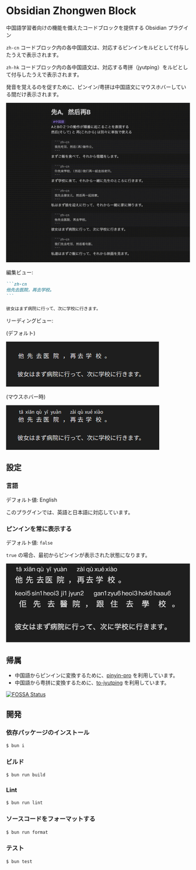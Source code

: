# Obsidian Zhongwen Block

中国語学習者向けの機能を備えたコードブロックを提供する Obsidian プラグイン

`zh-cn` コードブロック内の各中国語文は、対応するピンインをルビとして付与したうえで表示されます。

`zh-hk` コードブロック内の各中国語文は、対応する粤拼（jyutping）をルビとして付与したうえで表示されます。

発音を覚えるのを促すために、ピンイン/粤拼は中国語文にマウスホバーしている間だけ表示されます。

![Screen recording](images/screen-recording.gif)

編集ビュー:

````markdown
```zh-cn
他先去医院，再去学校。
```

彼女はまず病院に行って、次に学校に行きます。
````

リーディングビュー:

(デフォルト)

![Reading view (default)](images/reading-view-default.png)

(マウスホバー時)

![Reading view (on hover)](images/reading-view-on-hover.png)

## 設定

### 言語

デフォルト値: English

このプラグインでは、英語と日本語に対応しています。

### ピンインを常に表示する

デフォルト値: `false`

`true` の場合、最初からピンインが表示された状態になります。

![Reading view (Always show)](images/reading-view-always-show.png)

## 帰属

- 中国語からピンインに変換するために、[pinyin-pro](https://github.com/zh-lx/pinyin-pro) を利用しています。
- 中国語から粤拼に変換するために、[to-jyutping](https://github.com/CanCLID/to-jyutping) を利用しています。

[![FOSSA Status](https://app.fossa.com/api/projects/git%2Bgithub.com%2F0918nobita%2Fobsidian-zhongwen-block.svg?type=large&issueType=license)](https://app.fossa.com/projects/git%2Bgithub.com%2F0918nobita%2Fobsidian-zhongwen-block?ref=badge_large&issueType=license)

## 開発

### 依存パッケージのインストール

```bash
$ bun i
```

### ビルド

```bash
$ bun run build
```

### Lint

```bash
$ bun run lint
```

### ソースコードをフォーマットする

```bash
$ bun run format
```

### テスト

```bash
$ bun test
```
